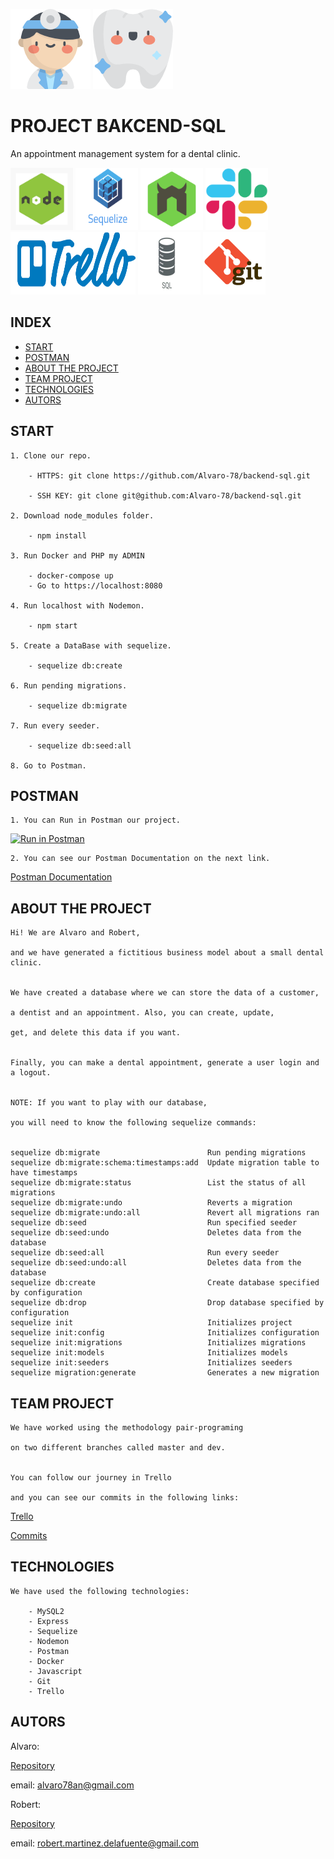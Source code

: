 ![DOCTOR](./icons/doctor.png)  ![DIENTE](./icons/diente.png)
 
 # PROJECT BAKCEND-SQL 

 An appointment management system for a dental clinic.


<img width=100px height=100px src="./icons/nodeExpress.jpg">
<img width=100px height=100px src="./icons/sequelize.png">
<img width=100px height=100px src="./icons/nodemon.png">
<img width=100px height=100px src="./icons/slack.png">
<img width=200px height=100px src="./icons/trello-logo-blue.png">
<img width=100px height=100px src="./icons/sql.jpg">
<img width=100px height=100px src="./icons/git.png">

 ## INDEX

- [START](#start)
- [POSTMAN](#postman)
- [ABOUT THE PROJECT](#about-the-project)
- [TEAM PROJECT](#team-project)
- [TECHNOLOGIES](#techonologies)
- [AUTORS](#autors)

## START 
    1. Clone our repo.
    
        - HTTPS: git clone https://github.com/Alvaro-78/backend-sql.git
    
        - SSH KEY: git clone git@github.com:Alvaro-78/backend-sql.git

    2. Download node_modules folder.

        - npm install

    3. Run Docker and PHP my ADMIN

        - docker-compose up
        - Go to https://localhost:8080
    
    4. Run localhost with Nodemon.

        - npm start
    
    5. Create a DataBase with sequelize.

        - sequelize db:create

    6. Run pending migrations.

        - sequelize db:migrate

    7. Run every seeder.

        - sequelize db:seed:all

    8. Go to Postman.


## POSTMAN

    1. You can Run in Postman our project.
[![Run in Postman](https://run.pstmn.io/button.svg)](https://app.getpostman.com/run-collection/bdf435d2c471432813f8)

    2. You can see our Postman Documentation on the next link.
[Postman Documentation](https://documenter.getpostman.com/view/14551927/Tz5jg1Wj)


## ABOUT THE PROJECT

    Hi! We are Alvaro and Robert,

    and we have generated a fictitious business model about a small dental clinic.


    We have created a database where we can store the data of a customer, 
    
    a dentist and an appointment. Also, you can create, update, 
    
    get, and delete this data if you want.


    Finally, you can make a dental appointment, generate a user login and a logout.

    
    NOTE: If you want to play with our database, 
    
    you will need to know the following sequelize commands:


    sequelize db:migrate                        Run pending migrations
    sequelize db:migrate:schema:timestamps:add  Update migration table to have timestamps
    sequelize db:migrate:status                 List the status of all migrations
    sequelize db:migrate:undo                   Reverts a migration
    sequelize db:migrate:undo:all               Revert all migrations ran
    sequelize db:seed                           Run specified seeder
    sequelize db:seed:undo                      Deletes data from the database
    sequelize db:seed:all                       Run every seeder
    sequelize db:seed:undo:all                  Deletes data from the database
    sequelize db:create                         Create database specified by configuration
    sequelize db:drop                           Drop database specified by configuration
    sequelize init                              Initializes project
    sequelize init:config                       Initializes configuration
    sequelize init:migrations                   Initializes migrations
    sequelize init:models                       Initializes models
    sequelize init:seeders                      Initializes seeders
    sequelize migration:generate                Generates a new migration
                                                                       

## TEAM PROJECT

    
    We have worked using the methodology pair-programing

    on two different branches called master and dev.


    You can follow our journey in Trello 
    
    and you can see our commits in the following links:

[Trello](https://trello.com/b/neMBMHy8/project-sql)

[Commits](https://github.com/Alvaro-78/backend-sql/tree/master)


## TECHNOLOGIES

    We have used the following technologies:

        - MySQL2
        - Express
        - Sequelize
        - Nodemon
        - Postman
        - Docker
        - Javascript
        - Git
        - Trello

## AUTORS

Alvaro: 

[Repository](https://github.com/Alvaro-78)

email: alvaro78an@gmail.com

Robert:

[Repository](https://github.com/Roo-Git)

email: robert.martinez.delafuente@gmail.com 